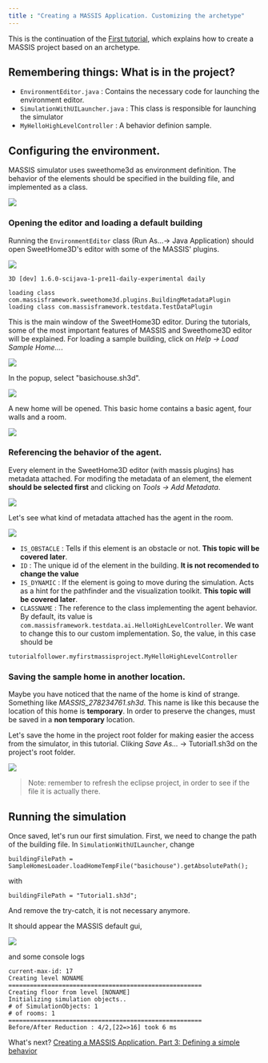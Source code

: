 ```yaml
---
title : "Creating a MASSIS Application. Customizing the archetype"
---
```


This is the continuation of the [First tutorial](/tutorials/01-sample-massis-application), which explains how to create a MASSIS project based on an archetype.

## Remembering things: What is in the project?

- `EnvironmentEditor.java` : Contains the necessary code for launching the environment editor.
- `SimulationWithUILauncher.java` : This class is responsible for launching the simulator
- `MyHelloHighLevelController` : A behavior definion sample.


## Configuring the environment.

MASSIS simulator uses sweethome3d as environment definition. The behavior of the elements should be specified in the building file, and implemented as a class.

![](http://i.imgur.com/z3aw4bl.png)

### Opening the editor and loading a default building

Running the `EnvironmentEditor` class (Run As...-> Java Application) should open SweetHome3D's editor with some of the MASSIS' plugins.

![](http://i.imgur.com/pW8lgjG.png)

```
3D [dev] 1.6.0-scijava-1-pre11-daily-experimental daily

loading class com.massisframework.sweethome3d.plugins.BuildingMetadataPlugin
loading class com.massisframework.testdata.TestDataPlugin
```

This is the main window of the SweetHome3D editor. During the tutorials, some of the most important features of MASSIS and Sweethome3D editor will be explained. For loading a sample building, click on _Help -> Load Sample Home..._.

![](http://i.imgur.com/l9umHvv.png)

In the popup, select "basichouse.sh3d".

![](http://i.imgur.com/7AnSp7i.png)

A new home will be opened. This basic home contains a basic agent, four walls and a room.

![](http://i.imgur.com/mqORvHr.png)

### Referencing the behavior of the agent.

Every element in the SweetHome3D editor (with massis plugins) has metadata attached.
For modifing the metadata of an element, the element **should be selected first** and clicking on _Tools -> Add Metadata_.

![](http://i.imgur.com/mQZIAAp.png)

Let's see what kind of metadata attached has the agent in the room.

![](http://i.imgur.com/UF4NV2m.png)

- `IS_OBSTACLE` : Tells if this element is an obstacle or not. **This topic will be covered later**.
- `ID` : The unique id of the element in the building. **It is not recomended to change the value**
- `IS_DYNAMIC` : If the element is going to move during the simulation. Acts as a hint for the pathfinder and the visualization toolkit. **This topic will be covered later**.
- `CLASSNAME` : The reference to the class implementing the agent behavior. By default, its value is `com.massisframework.testdata.ai.HelloHighLevelController`. We want to change this to our custom implementation. So, the value, in this case should be
```
tutorialfollower.myfirstmassisproject.MyHelloHighLevelController
```
### Saving the sample home in another location.

Maybe you have noticed that the name of the home is kind of strange. Something like _MASSIS_278234761.sh3d_. This name is like this because the location of this home is **temporary**. In order to preserve the changes, must be saved in a **non temporary** location.

Let's save the home in the project root folder for making easier the access from the simulator, in this tutorial.
Cliking _Save As..._ -> Tutorial1.sh3d on the project's root folder.

![](http://i.imgur.com/775jxVI.png)

>Note: remember to refresh the eclipse project, in order to see if the file it is actually there.

## Running the simulation

Once saved, let's run our first simulation. First, we need to change the path of the building file.
In `SimulationWithUILauncher`, change

```
buildingFilePath = SampleHomesLoader.loadHomeTempFile("basichouse").getAbsolutePath();
```

with

```
buildingFilePath = "Tutorial1.sh3d";
```

And remove the try-catch, it is not necessary anymore.

It should appear the MASSIS default gui,

![](http://i.imgur.com/kPN5EI7.png)

and some console logs

```
current-max-id: 17
Creating level NONAME
======================================================
Creating floor from level [NONAME]
Initializing simulation objects..
# of SimulationObjects: 1
# of rooms: 1
======================================================
Before/After Reduction : 4/2,[22=>16] took 6 ms

```

What's next? [Creating a MASSIS Application. Part 3: Defining a simple behavior](/tutorials/03-defining-a-simple-behavior)
